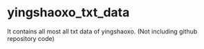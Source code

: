 # yingshaoxo_txt_data

It contains all most all txt data of yingshaoxo. (Not including github repository code)
